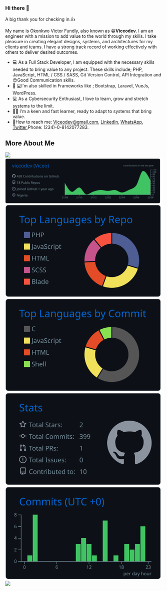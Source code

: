 ### Hi there 👋

<!--
**viceodev/viceodev** is a ✨ _special_ ✨ repository because its `README.md` (this file) appears on your GitHub profile.

Here are some ideas to get you started:

- 🔭 I’m currently working on ...
- 🌱 I’m currently learning ...
- 👯 I’m looking to collaborate on ...
- 🤔 I’m looking for help with ...
- 💬 Ask me about ...
- 📫 How to reach me: ...
- 😄 Pronouns: ...
- ⚡ Fun fact: ...
-->

A big thank you for checking in.👍

My name is Okonkwo Victor Fundly, also known as 😁**Viceodev**. I am an engineer with a mission to add value to the world through my skills. I take pleasure in creating elegant designs, systems, and architectures for my clients and teams. I have a strong track record of working effectively with others to deliver desired outcomes.

- 💻 As a Full Stack Developer, I am equipped with the necessary skills needed to bring value to any project. These skills include; PHP, JavaScript, HTML / CSS / SASS, Git Version Control, API Integration and 😊Good Communication skills.
- 👨‍ 💻I'm also skilled in Frameworks like ; Bootstrap, Laravel, VueJs, WordPress.
- 💻 As a Cybersecurity Enthusiast, I love to learn, grow and stretch systems to the limit.
- 🙋‍♂️ I'm a keen and fast learner, ready to adapt to systems that bring value. 
- 📲How to reach me: [Viceodev@gmail.com](mailto:viceodev@gmail.com), [LinkedIn](https://www.linkedin.com/in/viceodev/), [WhatsApp](https://wa.me/message/XEC2LS6Z2IUUI1), [Twitter](https://twitter.com/viceodev),Phone: (234)-0-8142077283.


## More About Me
![](http://github-profile-summary-cards.vercel.app/api/cards/profile-details?username=viceodev&theme=github)
[![](https://raw.githubusercontent.com/viceodev/viceodev/master/profile-summary-card-output/github_dark/0-profile-details.svg)](https://github.com/vn7n24fzkq/github-profile-summary-cards)
[![](https://raw.githubusercontent.com/viceodev/viceodev/master/profile-summary-card-output/github_dark/1-repos-per-language.svg)](https://github.com/vn7n24fzkq/github-profile-summary-cards) [![](https://raw.githubusercontent.com/viceodev/viceodev/master/profile-summary-card-output/github_dark/2-most-commit-language.svg)](https://github.com/vn7n24fzkq/github-profile-summary-cards)
[![](https://raw.githubusercontent.com/viceodev/viceodev/master/profile-summary-card-output/github_dark/3-stats.svg)](https://github.com/vn7n24fzkq/github-profile-summary-cards) [![](https://raw.githubusercontent.com/viceodev/viceodev/master/profile-summary-card-output/github_dark/4-productive-time.svg)](https://github.com/vn7n24fzkq/github-profile-summary-cards)
![](http://github-profile-summary-cards.vercel.app/api/cards/stats?username=viceodev&theme=github)
